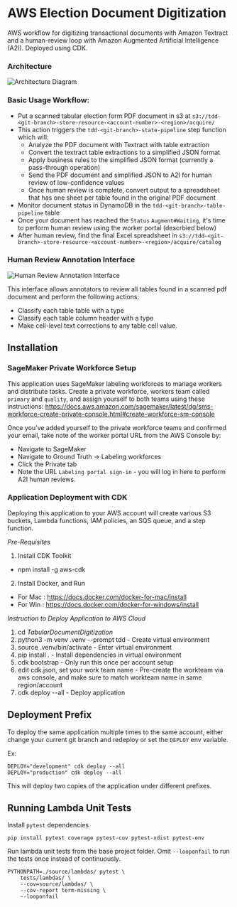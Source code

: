 # AWS Election Document Digitization

AWS workflow for digitizing transactional documents with Amazon Textract and a human-review loop with Amazon Augmented Artificial Intelligence (A2I). Deployed using CDK.

### Architecture

![Architecture Diagram](/docs/architecture-tdd.png)
### Basic Usage Workflow:

* Put a scanned tabular election form PDF document in s3 at `s3://tdd-<git-branch>-store-resource-<account-number>-<region>/acquire/`
* This action triggers the `tdd-<git-branch>-state-pipeline` step function which will: 
  * Analyze the PDF document with Textract with table extraction 
  * Convert the textract table extractions to a simplified JSON format
  * Apply business rules to the simplified JSON format (currently a pass-through operation)
  * Send the PDF document and simplified JSON to A2I for human review of low-confidence values
  * Once human review is complete, convert output to a spreadsheet that has one sheet per table found in the original PDF document
* Monitor document status in DynamoDB in the `tdd-<git-branch>-table-pipeline` table
* Once your document has reached the `Status` `Augment#Waiting`, it's time to perform human review using the worker portal (descrbied below)
* After human review, find the final Excel spreadsheet in `s3://tdd-<git-branch>-store-resource-<account-number>-<region>/acquire/catalog`

### Human Review Annotation Interface

![Human Review Annotation Interface](/docs/tdd-annotation-ui.png)

This interface allows annotators to review all tables found in a scanned pdf document and perform the following actions:

* Classify each table table with a type
* Classify each table column header with a type
* Make cell-level text corrections to any table cell value.
## Installation
### SageMaker Private Workforce Setup

This application uses SageMaker labeling workforces to manage workers and distribute tasks. Create a private workforce, workers team called `primary` and `quality`, and assign yourself to both teams using these instructions: https://docs.aws.amazon.com/sagemaker/latest/dg/sms-workforce-create-private-console.html#create-workforce-sm-console

Once you’ve added yourself to the private workforce teams and confirmed your email, take note of the worker portal URL from the AWS Console by:

* Navigate to SageMaker
* Navigate to Ground Truth → Labeling workforces
* Click the Private tab
* Note the URL `Labeling portal sign-in` - you will log in here to perform A2I human reviews.

### Application Deployment with CDK

Deploying this application to your AWS account will create various S3 buckets, Lambda functions, IAM policies, an SQS queue, and a step function.

*Pre-Requisites*

1. Install CDK Toolkit

- npm install -g aws-cdk

2. Install Docker, and Run

- For Mac : https://docs.docker.com/docker-for-mac/install
- For Win : https://docs.docker.com/docker-for-windows/install

*Instruction to Deploy Application to AWS Cloud*

1. cd _TabularDocumentDigitization_
3. python3 -m venv .venv --prompt tdd       - Create virtual environment
3. source .venv/bin/activate                - Enter virtual environment
4. pip install .                            - Install dependencies in virtual environment
5. cdk bootstrap                            - Only run this once per account setup
6. edit cdk.json, set your work team name   - Pre-create the workteam via aws console, and make sure to match workteam name in same region/account
7. cdk deploy --all                         - Deploy application

## Deployment Prefix

To deploy the same application multiple times to the same account, either
change your current git branch and redeploy or set the `DEPLOY` env variable.

Ex:
```
DEPLOY="development" cdk deploy --all
DEPLOY="production" cdk deploy --all
```

This will deploy two copies of the application under different prefixes.


## Running Lambda Unit Tests

Install `pytest` dependencies

```
pip install pytest coverage pytest-cov pytest-xdist pytest-env
```

Run lambda unit tests from the base project folder.
Omit `--looponfail` to run the tests once instead of continuously.

```
PYTHONPATH=./source/lambdas/ pytest \
    tests/lambdas/ \
    --cov=source/lambdas/ \
    --cov-report term-missing \
    --looponfail
```

